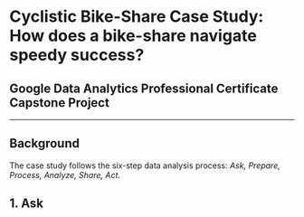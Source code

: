# Cyclistic Bike-Share Case Study: How does a bike-share navigate speedy success?
## Google Data Analytics Professional Certificate Capstone Project

***

## Background

The case study follows the six-step data analysis process: *Ask, Prepare, Process, Analyze, Share, Act.*

## 1. Ask
